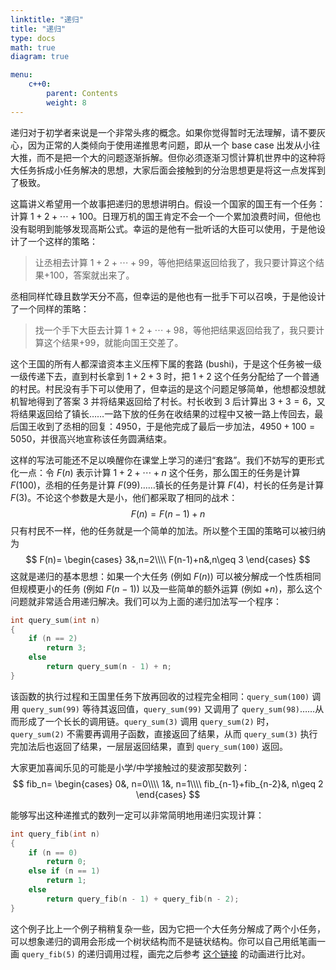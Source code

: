 ```yaml
---
linktitle: "递归"
title: "递归"
type: docs
math: true
diagram: true

menu:
    c++0:
        parent: Contents
        weight: 8
---
```


递归对于初学者来说是一个非常头疼的概念。如果你觉得暂时无法理解，请不要灰心，因为正常的人类倾向于使用递推思考问题，即从一个 base case 出发从小往大推，而不是把一个大的问题逐渐拆解。但你必须逐渐习惯计算机世界中的这种将大任务拆成小任务解决的思想，大家后面会接触到的分治思想更是将这一点发挥到了极致。

这篇讲义希望用一个故事把递归的思想讲明白。假设一个国家的国王有一个任务：计算 $1+2+\cdots+100$。日理万机的国王肯定不会一个一个累加浪费时间，但他也没有聪明到能够发现高斯公式。幸运的是他有一批听话的大臣可以使用，于是他设计了一个这样的策略：
> 让丞相去计算 $1+2+\cdots +99$，等他把结果返回给我了，我只要计算这个结果+100，答案就出来了。

丞相同样忙碌且数学天分不高，但幸运的是他也有一批手下可以召唤，于是他设计了一个同样的策略：
> 找一个手下大臣去计算 $1+2+\cdots +98$，等他把结果返回给我了，我只要计算这个结果+99，就能向国王交差了。

这个王国的所有人都深谙资本主义压榨下属的套路 (bushi)，于是这个任务被一级一级传递下去，直到村长拿到 $1+2+3$ 时，把 $1+2$ 这个任务分配给了一个普通的村民。村民没有手下可以使用了，但幸运的是这个问题足够简单，他想都没想就机智地得到了答案 $3$ 并将结果返回给了村长。村长收到 $3$ 后计算出 $3+3=6$，又将结果返回给了镇长……一路下放的任务在收结果的过程中又被一路上传回去，最后国王收到了丞相的回复：$4950$，于是他完成了最后一步加法，$4950+100=5050$，并很高兴地宣称该任务圆满结束。

这样的写法可能还不足以唤醒你在课堂上学习的递归“套路”。我们不妨写的更形式化一点：令 $F(n)$ 表示计算 $1+2+\cdots +n$ 这个任务，那么国王的任务是计算 $F(100)$，丞相的任务是计算 $F(99)$……镇长的任务是计算 $F(4)$，村长的任务是计算 $F(3)$。不论这个参数是大是小，他们都采取了相同的战术：
$$
F(n)=F(n-1)+n
$$
只有村民不一样，他的任务就是一个简单的加法。所以整个王国的策略可以被归纳为
$$
F(n)=
\begin{cases}
3&,n=2\\\\
F(n-1)+n&,n\geq 3
\end{cases}
$$
这就是递归的基本思想：如果一个大任务 (例如 $F(n)$) 可以被分解成一个性质相同但规模更小的任务 (例如 $F(n-1)$) 以及一些简单的额外运算 (例如 $+n$)，那么这个问题就非常适合用递归解决。我们可以为上面的递归加法写一个程序：

```c++
int query_sum(int n)
{
    if (n == 2)
        return 3;
    else
        return query_sum(n - 1) + n;
}
```

该函数的执行过程和王国里任务下放再回收的过程完全相同：`query_sum(100)` 调用 `query_sum(99)` 等待其返回值，`query_sum(99)` 又调用了 `query_sum(98)`……从而形成了一个长长的调用链。`query_sum(3)` 调用 `query_sum(2)` 时，`query_sum(2)` 不需要再调用子函数，直接返回了结果，从而 `query_sum(3)` 执行完加法后也返回了结果，一层层返回结果，直到 `query_sum(100)` 返回。

大家更加喜闻乐见的可能是小学/中学接触过的斐波那契数列：
$$
fib_n=
\begin{cases}
0&, n=0\\\\
1&, n=1\\\\
fib_{n-1}+fib_{n-2}&, n\geq 2
\end{cases}
$$

能够写出这种递推式的数列一定可以非常简明地用递归实现计算：

```c++
int query_fib(int n)
{
    if (n == 0)
        return 0;
    else if (n == 1)
        return 1;
    else
        return query_fib(n - 1) + query_fib(n - 2);
}
```

这个例子比上一个例子稍稍复杂一些，因为它把一个大任务分解成了两个小任务，可以想象递归的调用会形成一个树状结构而不是链状结构。你可以自己用纸笔画一画 `query_fib(5)` 的递归调用过程，画完之后参考 [这个链接](https://inst.eecs.berkeley.edu/~cs61a/fa21/assets/slides/09-Tree_Recursion.html#/11) 的动画进行比对。

